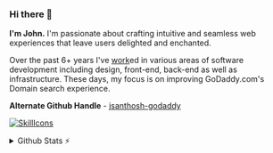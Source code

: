 ### Hi there 👋

**I'm John.** I'm passionate about crafting intuitive and seamless web experiences that leave users delighted and enchanted. 

Over the past 6+ years I've [work](https://johnsanthosh.com/work)ed in various areas of software development including design, front-end, back-end as well as infrastructure. 
These days, my focus is on improving GoDaddy.com's Domain search experience.

**Alternate Github Handle** - [jsanthosh-godaddy](https://github.com/jsanthosh-godaddy)

[![SkillIcons](https://skillicons.dev/icons?i=java,spring,js,nodejs,aws,react,redux,py,django,mongodb,docker)](https://skillicons.dev)<br/>

<details>
  <summary>Github Stats ⚡</summary>
  
  <a href="#">![Github stats](https://github-readme-stats.vercel.app/api?username=johnsanthosh&theme=blueberry&count_private=true&hide_border=true&line_height=20)</a>
  <a href="#">![Top Langs](https://github-readme-stats.vercel.app/api/top-langs/?username=johnsanthosh&layout=compact&theme=blueberry&count_private=true&hide_border=true)</a>
</details>
